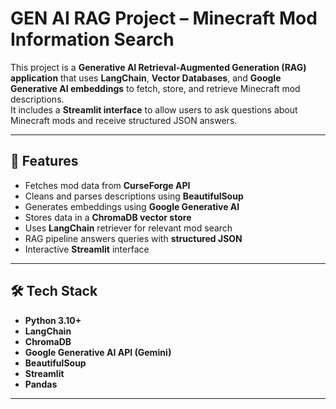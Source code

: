 # GEN AI RAG Project – Minecraft Mod Information Search

This project is a **Generative AI Retrieval-Augmented Generation (RAG) application** that uses **LangChain**, **Vector Databases**, and **Google Generative AI embeddings** to fetch, store, and retrieve Minecraft mod descriptions.  
It includes a **Streamlit interface** to allow users to ask questions about Minecraft mods and receive structured JSON answers.

---

## 📌 Features
- Fetches mod data from **CurseForge API**
- Cleans and parses descriptions using **BeautifulSoup**
- Generates embeddings using **Google Generative AI**
- Stores data in a **ChromaDB vector store**
- Uses **LangChain** retriever for relevant mod search
- RAG pipeline answers queries with **structured JSON**
- Interactive **Streamlit** interface

---

## 🛠️ Tech Stack
- **Python 3.10+**
- **LangChain**
- **ChromaDB**
- **Google Generative AI API (Gemini)**
- **BeautifulSoup**
- **Streamlit**
- **Pandas**

---
